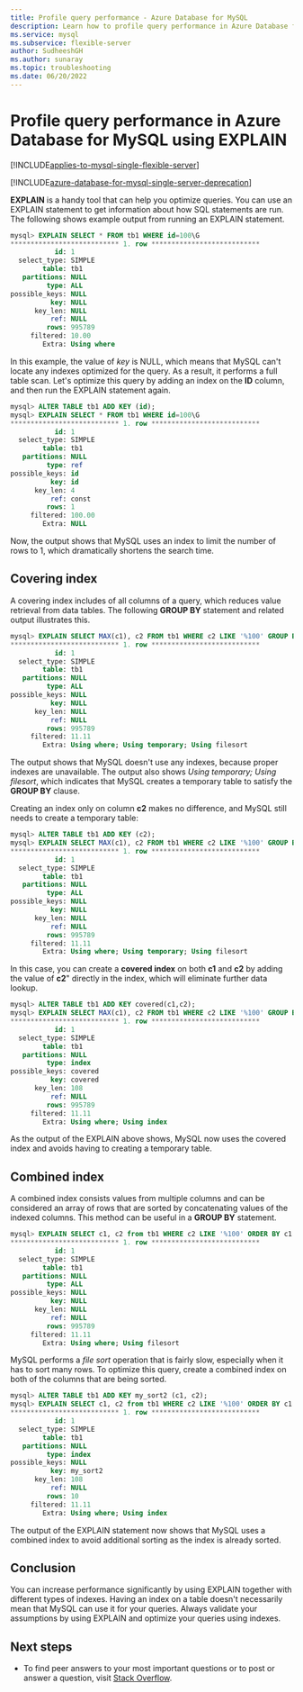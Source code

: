 ```yaml
---
title: Profile query performance - Azure Database for MySQL 
description: Learn how to profile query performance in Azure Database for MySQL by using EXPLAIN.
ms.service: mysql
ms.subservice: flexible-server
author: SudheeshGH
ms.author: sunaray
ms.topic: troubleshooting
ms.date: 06/20/2022
---
```


# Profile query performance in Azure Database for MySQL using EXPLAIN

[!INCLUDE[applies-to-mysql-single-flexible-server](../includes/applies-to-mysql-single-flexible-server.md)]

[!INCLUDE[azure-database-for-mysql-single-server-deprecation](../includes/azure-database-for-mysql-single-server-deprecation.md)]

**EXPLAIN** is a handy tool that can help you optimize queries. You can use an EXPLAIN statement to get information about how SQL statements are run. The following shows example output from running an EXPLAIN statement.

```sql
mysql> EXPLAIN SELECT * FROM tb1 WHERE id=100\G
*************************** 1. row ***************************
           id: 1
  select_type: SIMPLE
        table: tb1
   partitions: NULL
         type: ALL
possible_keys: NULL
          key: NULL
      key_len: NULL
          ref: NULL
         rows: 995789
     filtered: 10.00
        Extra: Using where
```

In this example, the value of *key* is NULL, which means that MySQL can't locate any indexes optimized for the query. As a result, it performs a full table scan. Let's optimize this query by adding an index on the **ID** column, and then run the EXPLAIN statement again.

```sql
mysql> ALTER TABLE tb1 ADD KEY (id);
mysql> EXPLAIN SELECT * FROM tb1 WHERE id=100\G
*************************** 1. row ***************************
           id: 1
  select_type: SIMPLE
        table: tb1
   partitions: NULL
         type: ref
possible_keys: id
          key: id
      key_len: 4
          ref: const
         rows: 1
     filtered: 100.00
        Extra: NULL
```

Now, the output shows that MySQL uses an index to limit the number of rows to 1, which dramatically shortens the search time.

## Covering index

A covering index includes of all columns of a query, which reduces value retrieval from data tables. The following **GROUP BY** statement and related output illustrates this.

```sql
mysql> EXPLAIN SELECT MAX(c1), c2 FROM tb1 WHERE c2 LIKE '%100' GROUP BY c1\G
*************************** 1. row ***************************
           id: 1
  select_type: SIMPLE
        table: tb1
   partitions: NULL
         type: ALL
possible_keys: NULL
          key: NULL
      key_len: NULL
          ref: NULL
         rows: 995789
     filtered: 11.11
        Extra: Using where; Using temporary; Using filesort
```

The output shows that MySQL doesn't use any indexes, because proper indexes are unavailable. The output also shows *Using temporary; Using filesort*, which indicates that MySQL creates a temporary table to satisfy the **GROUP BY** clause.

Creating an index only on column **c2** makes no difference, and MySQL still needs to create a temporary table:

```sql
mysql> ALTER TABLE tb1 ADD KEY (c2);
mysql> EXPLAIN SELECT MAX(c1), c2 FROM tb1 WHERE c2 LIKE '%100' GROUP BY c1\G
*************************** 1. row ***************************
           id: 1
  select_type: SIMPLE
        table: tb1
   partitions: NULL
         type: ALL
possible_keys: NULL
          key: NULL
      key_len: NULL
          ref: NULL
         rows: 995789
     filtered: 11.11
        Extra: Using where; Using temporary; Using filesort
```

In this case, you can create a **covered index** on both **c1** and **c2** by adding the value of **c2**" directly in the index, which will eliminate further data lookup.

```sql
mysql> ALTER TABLE tb1 ADD KEY covered(c1,c2);
mysql> EXPLAIN SELECT MAX(c1), c2 FROM tb1 WHERE c2 LIKE '%100' GROUP BY c1\G
*************************** 1. row ***************************
           id: 1
  select_type: SIMPLE
        table: tb1
   partitions: NULL
         type: index
possible_keys: covered
          key: covered
      key_len: 108
          ref: NULL
         rows: 995789
     filtered: 11.11
        Extra: Using where; Using index
```

As the output of the EXPLAIN above shows, MySQL now uses the covered index and avoids having to creating a temporary table.

## Combined index

A combined index consists values from multiple columns and can be considered an array of rows that are sorted by concatenating values of the indexed columns. This method can be useful in a **GROUP BY** statement.

```sql
mysql> EXPLAIN SELECT c1, c2 from tb1 WHERE c2 LIKE '%100' ORDER BY c1 DESC LIMIT 10\G
*************************** 1. row ***************************
           id: 1
  select_type: SIMPLE
        table: tb1
   partitions: NULL
         type: ALL
possible_keys: NULL
          key: NULL
      key_len: NULL
          ref: NULL
         rows: 995789
     filtered: 11.11
        Extra: Using where; Using filesort
```

MySQL performs a *file sort* operation that is fairly slow, especially when it has to sort many rows. To optimize this query, create a combined index on both of the columns that are being sorted.

```sql
mysql> ALTER TABLE tb1 ADD KEY my_sort2 (c1, c2);
mysql> EXPLAIN SELECT c1, c2 from tb1 WHERE c2 LIKE '%100' ORDER BY c1 DESC LIMIT 10\G
*************************** 1. row ***************************
           id: 1
  select_type: SIMPLE
        table: tb1
   partitions: NULL
         type: index
possible_keys: NULL
          key: my_sort2
      key_len: 108
          ref: NULL
         rows: 10
     filtered: 11.11
        Extra: Using where; Using index
```

The output of the EXPLAIN statement now shows that MySQL uses a combined index to avoid additional sorting as the index is already sorted.

## Conclusion

You can increase performance significantly by using EXPLAIN together with different types of indexes. Having an index on a table doesn't necessarily mean that MySQL can use it for your queries. Always validate your assumptions by using EXPLAIN and optimize your queries using indexes.

## Next steps

- To find peer answers to your most important questions or to post or answer a question, visit [Stack Overflow](https://stackoverflow.com/questions/tagged/azure-database-mysql).
